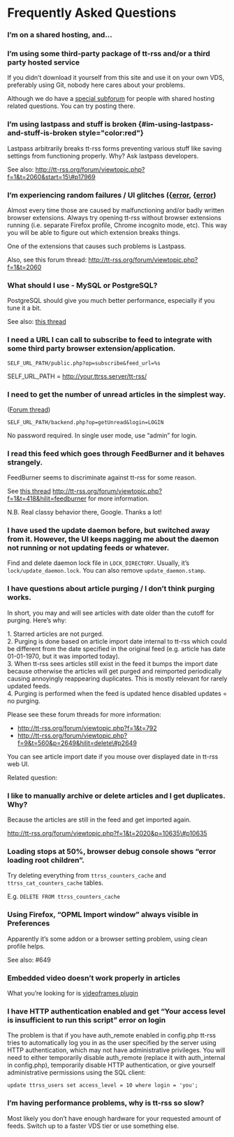 Frequently Asked Questions
==========================

### I’m on a shared hosting, and…

### I’m using some third-party package of tt-rss and/or a third party hosted service

If you didn’t download it yourself from this site and use it on your own
VDS, preferably using Git, nobody here cares about your problems.

Although we do have a [special
subforum](http://tt-rss.org/forum/viewforum.php?f=24) for people with
shared hosting related questions. You can try posting there.

### I’m using lastpass and stuff is broken {#im-using-lastpass-and-stuff-is-broken style="color:red"}

Lastpass arbitrarily breaks tt-rss forms preventing various stuff like
saving settings from functioning properly. Why? Ask lastpass developers.

See also:
http://tt-rss.org/forum/viewtopic.php?f=1&t=2060&start=15\#p17969

### I’m experiencing random failures / UI glitches ({[error]({"code":7}}), {[error]({"code":6}}))

Almost every time those are caused by malfunctioning and/or badly
written browser extensions. Always try opening tt-rss without browser
extensions running (i.e. separate Firefox profile, Chrome incognito
mode, etc). This way you will be able to figure out which extension
breaks things.

One of the extensions that causes such problems is Lastpass.

Also, see this forum thread:
http://tt-rss.org/forum/viewtopic.php?f=1&t=2060

### What should I use - MySQL or PostgreSQL?

PostgreSQL should give you much better performance, especially if you
tune it a bit.

See also: [this
thread](http://tt-rss.org/forum/viewtopic.php?f=1&t=2053&start=45#p11015)

### I need a URL I can call to subscribe to feed to integrate with some third party browser extension/application.

<code>SELF\_URL\_PATH/public.php?op=subscribe&feed\_url=%s﻿</code>

SELF\_URL\_PATH = http://your.ttrss.server/tt-rss/

### I need to get the number of unread articles in the simplest way.

([Forum thread](http://tt-rss.org/forum/viewtopic.php?p=415))

<code>SELF\_URL\_PATH/backend.php?op=getUnread&login=LOGIN</code>

No password required. In single user mode, use “admin” for login.

### I read this feed which goes through FeedBurner and it behaves strangely.

FeedBurner seems to discriminate against tt-rss for some reason.

See [this thread]()
http://tt-rss.org/forum/viewtopic.php?f=1&t=418&hilit=feedburner for
more information.

N.B. Real classy behavior there, Google. Thanks a lot!

### I have used the update daemon before, but switched away from it. However, the UI keeps nagging me about the daemon not running or not updating feeds or whatever.

Find and delete daemon lock file in <code>LOCK\_DIRECTORY</code>.
Usually, it’s <code>lock/update\_daemon.lock</code>. You can also remove
<code>update\_daemon.stamp</code>.

### I have questions about article purging / I don’t think purging works.

In short, you may and will see articles with date older than the cutoff
for purging. Here’s why:

1\. Starred articles are not purged.\
2. Purging is done based on article import date internal to tt-rss which
could be different from the date specified in the original feed (e.g.
article has date 01-01-1970, but it was imported today).\
3. When tt-rss sees articles still exist in the feed it bumps the import
date because otherwise the articles will get purged and reimported
periodically causing annoyingly reappearing duplicates. This is mostly
relevant for rarely updated feeds.\
4. Purging is performed when the feed is updated hence disabled updates
= no purging.

Please see these forum threads for more information:

-   http://tt-rss.org/forum/viewtopic.php?f=1&t=792
-   http://tt-rss.org/forum/viewtopic.php?f=9&t=560&p=2649&hilit=delete\#p2649

You can see article import date if you mouse over displayed date in
tt-rss web UI.

Related question:

### I like to manually archive or delete articles and I get duplicates. Why?

Because the articles are still in the feed and get imported again.

http://tt-rss.org/forum/viewtopic.php?f=1&t=2020&p=10635\#p10635

### Loading stops at 50%, browser debug console shows “error loading root children”.

Try deleting everything from <code>ttrss\_counters\_cache</code> and
<code>ttrss\_cat\_counters\_cache</code> tables.

E.g. <code>DELETE FROM ttrss\_counters\_cache</code>

### Using Firefox, “OPML Import window” always visible in Preferences

Apparently it’s some addon or a browser setting problem, using clean
profile helps.

See also: \#649

### Embedded video doesn’t work properly in articles

What you’re looking for is [videoframes
plugin](http://tt-rss.org/redmine/projects/tt-rss/wiki/Plugins#Enable-embedded-videos-in-feeds-videoframes)

### I have HTTP authentication enabled and get “Your access level is insufficient to run this script” error on login

The problem is that if you have auth\_remote enabled in config.php
tt-rss tries to automatically log you in as the user specified by the
server using HTTP authentication, which may not have administrative
privileges. You will need to either temporarily disable auth\_remote
(replace it with auth\_internal in config.php), temporarily disable HTTP
authentication, or give yourself administrative permissions using the
SQL client:

    update ttrss_users set access_level = 10 where login = 'you';

### I’m having performance problems, why is tt-rss so slow?

Most likely you don’t have enough hardware for your requested amount of
feeds. Switch up to a faster VDS tier or use something else.

